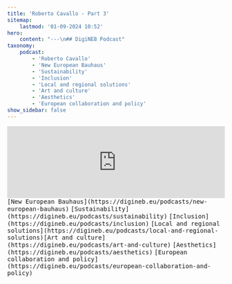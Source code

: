 ```yaml
---
title: 'Roberto Cavallo - Part 3'
sitemap:
    lastmod: '01-09-2024 10:52'
hero:
    content: "---\n## DigiNEB Podcast"
taxonomy:
    podcast:
        - 'Roberto Cavallo'
        - 'New European Bauhaus'
        - 'Sustainability'
        - 'Inclusion'
        - 'Local and regional solutions'
        - 'Art and culture'
        - 'Aesthetics'
        - 'European collaboration and policy'
show_sidebar: false
---
```


<iframe width="100%" height="166" scrolling="no" frameborder="no" allow="autoplay" src="https://w.soundcloud.com/player/?url=https%3A//api.soundcloud.com/tracks/1908135473&color=%234b4815&auto_play=false&hide_related=false&show_comments=true&show_user=true&show_reposts=false&show_teaser=false"></iframe>
<kbd>[New European Bauhaus](https://digineb.eu/podcasts/new-european-bauhaus)</kbd>
<kbd>[Sustainability](https://digineb.eu/podcasts/sustainability)</kbd>
<kbd>[Inclusion](https://digineb.eu/podcasts/inclusion)</kbd>
<kbd>[Local and regional solutions](https://digineb.eu/podcasts/local-and-regional-solutions)</kbd><kbd>[Art and culture](https://digineb.eu/podcasts/art-and-culture)</kbd>
<kbd>[Aesthetics](https://digineb.eu/podcasts/aesthetics)</kbd>
<kbd>[European collaboration and policy](https://digineb.eu/podcasts/european-collaboration-and-policy)</kbd>